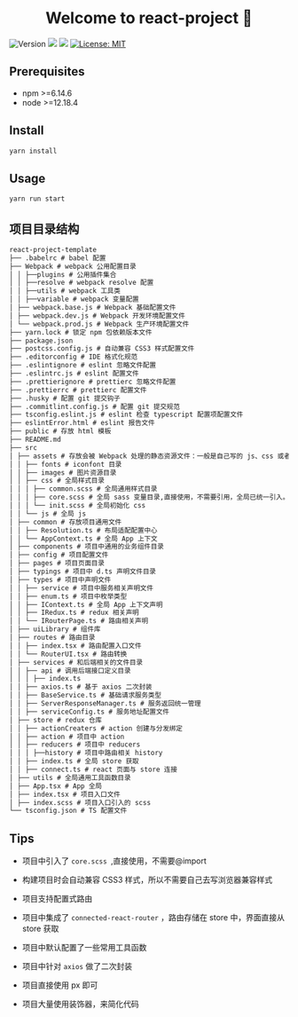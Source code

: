 <h1 align="center">Welcome to react-project 👋</h1>
<p>
  <img alt="Version" src="https://img.shields.io/badge/version-1.0.0-blue.svg?cacheSeconds=2592000" />
  <img src="https://img.shields.io/badge/npm-%3E%3D6.14.6-blue.svg" />
  <img src="https://img.shields.io/badge/node-%3E%3D12.18.4-blue.svg" />
  <a href="#" target="_blank">
    <img alt="License: MIT" src="https://img.shields.io/badge/License-MIT-yellow.svg" />
  </a>
</p>

## Prerequisites

- npm >=6.14.6
- node >=12.18.4

## Install

```sh
yarn install
```

## Usage

```sh
yarn run start
```

## 项目目录结构

```markdown
react-project-template
├── .babelrc # babel 配置
├── Webpack # webpack 公用配置目录
│ │ ├──plugins # 公用插件集合
│ │ ├──resolve # webpack resolve 配置
│ │ ├──utils # webpack 工具类
│ │ ├──variable # webpack 变量配置
│ ├── webpack.base.js # Webpack 基础配置文件
│ ├── webpack.dev.js # Webpack 开发环境配置文件
│ └── webpack.prod.js # Webpack 生产环境配置文件
├── yarn.lock # 锁定 npm 包依赖版本文件
├── package.json
├── postcss.config.js # 自动兼容 CSS3 样式配置文件
├── .editorconfig # IDE 格式化规范
├── .eslintignore # eslint 忽略文件配置
├── .eslintrc.js # eslint 配置文件
├── .prettierignore # prettierc 忽略文件配置
├── .prettierrc # prettierc 配置文件
├── .husky # 配置 git 提交钩子
├── .commitlint.config.js # 配置 git 提交规范
├── tsconfig.eslint.js # eslint 检查 typescript 配置项配置文件
├── eslintError.html # eslint 报告文件
├── public # 存放 html 模板
├── README.md
├── src
│ ├── assets # 存放会被 Webpack 处理的静态资源文件：一般是自己写的 js、css 或者图片等静态资源
│ │ ├── fonts # iconfont 目录
│ │ ├── images # 图片资源目录
│ │ ├── css # 全局样式目录
│ │ │ ├── common.scss # 全局通用样式目录
│ │ │ ├── core.scss # 全局 sass 变量目录,直接使用，不需要引用，全局已统一引入。
│ │ │ └── init.scss # 全局初始化 css
│ │ └── js # 全局 js
│ ├── common # 存放项目通用文件
│ │ ├── Resolution.ts # 布局适配配置中心
│ │ └── AppContext.ts # 全局 App 上下文
│ ├── components # 项目中通用的业务组件目录
│ ├── config # 项目配置文件
│ ├── pages # 项目页面目录
│ ├── typings # 项目中 d.ts 声明文件目录
│ ├── types # 项目中声明文件
│ │ ├── service # 项目中服务相关声明文件
│ │ ├── enum.ts # 项目中枚举类型
│ │ ├── IContext.ts # 全局 App 上下文声明
│ │ ├── IRedux.ts # redux 相关声明
│ │ └── IRouterPage.ts # 路由相关声明
│ ├── uiLibrary # 组件库
│ ├── routes # 路由目录
│ │ ├── index.tsx # 路由配置入口文件
│ │ └── RouterUI.tsx # 路由转换
│ ├── services # 和后端相关的文件目录
│ │ ├── api # 调用后端接口定义目录
│ │ │ ├── index.ts
│ │ ├── axios.ts # 基于 axios 二次封装
│ │ ├── BaseService.ts # 基础请求服务类型
│ │ ├── ServerResponseManager.ts # 服务返回统一管理
│ │ ├── serviceConfig.ts # 服务地址配置文件
│ ├── store # redux 仓库
│ │ ├── actionCreaters # action 创建与分发绑定
│ │ ├── action # 项目中 action
│ │ ├── reducers # 项目中 reducers
│ │ │ ├──history # 项目中路由相关 history
│ │ ├── index.ts # 全局 store 获取
│ │ ├── connect.ts # react 页面与 store 连接
│ ├── utils # 全局通用工具函数目录
│ ├── App.tsx # App 全局
│ ├── index.tsx # 项目入口文件
│ ├── index.scss # 项目入口引入的 scss
└── tsconfig.json # TS 配置文件
```

## Tips

- 项目中引入了 `core.scss `,直接使用，不需要@import

- 构建项目时会自动兼容 CSS3 样式，所以不需要自己去写浏览器兼容样式

- 项目支持配置式路由

- 项目中集成了 `connected-react-router` ，路由存储在 store 中，界面直接从 store 获取

- 项目中默认配置了一些常用工具函数

- 项目中针对 `axios` 做了二次封装

- 项目直接使用 px 即可

- 项目大量使用装饰器，来简化代码
